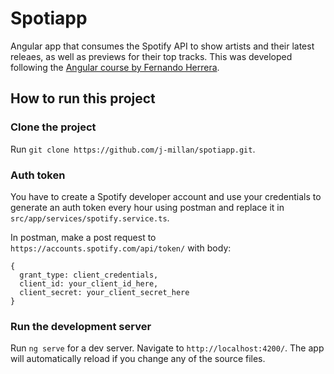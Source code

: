 # Spotiapp

Angular app that consumes the Spotify API to show artists and their latest releaes, as well as previews for their top tracks.
This was developed following the [Angular course by Fernando Herrera](https://www.udemy.com/course/angular-2-fernando-herrera/).

## How to run this project

### Clone the project
  Run `git clone https://github.com/j-millan/spotiapp.git`.

### Auth token
  You have to create a Spotify developer account and use your credentials to generate an auth token every hour using postman and replace it in `src/app/services/spotify.service.ts`.
  
  In postman, make a post request to `https://accounts.spotify.com/api/token/` with body:
    
    {
      grant_type: client_credentials,
      client_id: your_client_id_here,
      client_secret: your_client_secret_here
    }

### Run the development server

Run `ng serve` for a dev server. Navigate to `http://localhost:4200/`. The app will automatically reload if you change any of the source files.

